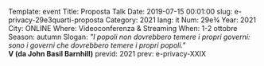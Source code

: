 Template: event
Title: Proposta Talk
Date: 2019-07-15 00:01:00
slug: e-privacy-29e3quarti-proposta
Category: 2021
lang: it
Num: 29e¾
Year: 2021
City: ONLINE
Where: Videoconferenza & Streaming
When: 1-2 ottobre
Season: autumn
Slogan: <i>"I popoli non dovrebbero temere i propri governi: sono i governi che dovrebbero temere i propri popoli."</i><br/><b>V (da John Basil Barnhill)</b>
previd: 2021
prev: e-privacy-XXIX


<script type="text/javascript">
    /** This section is only needed once per page if manually copying **/
    if (typeof MauticSDKLoaded == 'undefined') {
        var MauticSDKLoaded = true;
        var head            = document.getElementsByTagName('head')[0];
        var script          = document.createElement('script');
        script.type         = 'text/javascript';
        script.src          = 'https:/pws.xed.it/media/js/mautic-form.js';
        script.onload       = function() {
            MauticSDK.onLoad();
        };
        head.appendChild(script);
        var MauticDomain = 'https:/pws.xed.it';
        var MauticLang   = {
            'submittingMessage': "Si prega di attendere..."
        }
    }else if (typeof MauticSDK != 'undefined') {
        MauticSDK.onLoad();
    }
</script>


<script type="text/javascript" src="//pws.xed.it/form/generate.js?id=21"></script>
